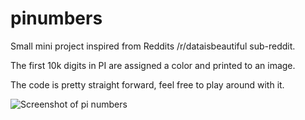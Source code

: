 # pinumbers
Small mini project inspired from Reddits /r/dataisbeautiful sub-reddit.

The first 10k digits in PI are assigned a color and printed to an image.

The code is pretty straight forward, feel free to play around with it.

![Screenshot of pi numbers](https://puu.sh/yf2Fv/c12c542815.png)
